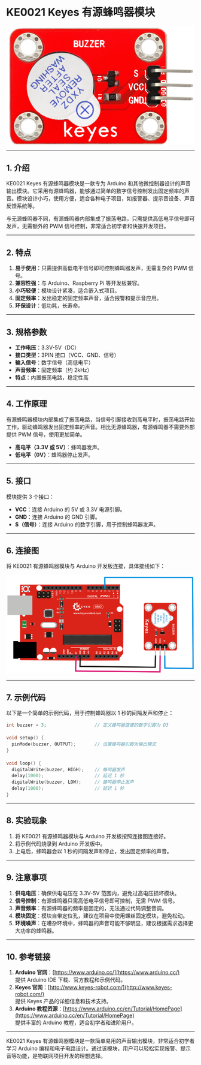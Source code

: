 # KE0021 Keyes 有源蜂鸣器模块

![image-20250312153600838](media/image-20250312153600838.png)

---

## **1. 介绍**

KE0021 Keyes 有源蜂鸣器模块是一款专为 Arduino 和其他微控制器设计的声音输出模块。它采用有源蜂鸣器，能够通过简单的数字信号控制发出固定频率的声音。模块设计小巧，使用方便，适合各种电子项目，如报警器、提示音设备、声音反馈系统等。

与无源蜂鸣器不同，有源蜂鸣器内部集成了振荡电路，只需提供高低电平信号即可发声，无需额外的 PWM 信号控制，非常适合初学者和快速开发项目。

---

## **2. 特点**

1. **易于使用**：只需提供高低电平信号即可控制蜂鸣器发声，无需复杂的 PWM 信号。
2. **兼容性强**：与 Arduino、Raspberry Pi 等开发板兼容。
3. **小巧轻便**：模块设计紧凑，适合嵌入式项目。
4. **固定频率**：发出稳定的固定频率声音，适合报警和提示音应用。
5. **环保设计**：低功耗，长寿命。

---

## **3. 规格参数**

- **工作电压**：3.3V-5V（DC）  
- **接口类型**：3PIN 接口（VCC、GND、信号）  
- **输入信号**：数字信号（高低电平）  
- **声音频率**：固定频率（约 2kHz）  
- **特点**：内置振荡电路，稳定性高  

---

## **4. 工作原理**

有源蜂鸣器模块内部集成了振荡电路，当信号引脚接收到高电平时，振荡电路开始工作，驱动蜂鸣器发出固定频率的声音。相比无源蜂鸣器，有源蜂鸣器不需要外部提供 PWM 信号，使用更加简单。

- **高电平（3.3V 或 5V）**：蜂鸣器发声。  
- **低电平（0V）**：蜂鸣器停止发声。

---

## **5. 接口**

模块提供 3 个接口：  
- **VCC**：连接 Arduino 的 5V 或 3.3V 电源引脚。  
- **GND**：连接 Arduino 的 GND 引脚。  
- **S（信号）**：连接 Arduino 的数字引脚，用于控制蜂鸣器发声。  

---

## **6. 连接图**

将 KE0021 有源蜂鸣器模块与 Arduino 开发板连接，具体接线如下：  

![image-20250312153618581](media/image-20250312153618581.png)

---

## **7. 示例代码**

以下是一个简单的示例代码，用于控制蜂鸣器以 1 秒的间隔发声和停止：

```cpp
int buzzer = 3;                  // 定义蜂鸣器连接的数字引脚为 D3

void setup() {
  pinMode(buzzer, OUTPUT);       // 设置蜂鸣器引脚为输出模式
}

void loop() {
  digitalWrite(buzzer, HIGH);    // 蜂鸣器发声
  delay(1000);                   // 延迟 1 秒
  digitalWrite(buzzer, LOW);     // 蜂鸣器停止发声
  delay(1000);                   // 延迟 1 秒
}
```

---

## **8. 实验现象**

1. 将 KE0021 有源蜂鸣器模块与 Arduino 开发板按照连接图连接好。  
2. 将示例代码烧录到 Arduino 开发板中。  
3. 上电后，蜂鸣器会以 1 秒的间隔发声和停止，发出固定频率的声音。  

---

## **9. 注意事项**

1. **供电电压**：确保供电电压在 3.3V-5V 范围内，避免过高电压损坏模块。  
2. **信号控制**：有源蜂鸣器只需高低电平信号即可控制，无需 PWM 信号。  
3. **声音频率**：有源蜂鸣器的频率是固定的，无法通过代码调整音调。  
4. **模块固定**：模块自带定位孔，建议在项目中使用螺丝固定模块，避免松动。  
5. **环境噪声**：在嘈杂环境中，蜂鸣器的声音可能不够明显，建议根据需求选择更大功率的蜂鸣器。  

---

## **10. 参考链接**

1. **Arduino 官网**：[https://www.arduino.cc/](https://www.arduino.cc/)  
   提供 Arduino IDE 下载、官方教程和示例代码。  
2. **Keyes 官网**：[http://www.keyes-robot.com/](http://www.keyes-robot.com/)  
   提供 Keyes 产品的详细信息和技术支持。  
4. **Arduino 教程资源**：[https://www.arduino.cc/en/Tutorial/HomePage](https://www.arduino.cc/en/Tutorial/HomePage)  
   提供丰富的 Arduino 教程，适合初学者和进阶用户。  
---

KE0021 Keyes 有源蜂鸣器模块是一款简单易用的声音输出模块，非常适合初学者学习 Arduino 编程和电子电路设计。通过该模块，用户可以轻松实现报警、提示音等功能，是物联网项目开发的理想选择。

